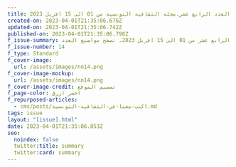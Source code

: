 ```yaml
---
title: العدد الرابع عشر.مجلة الثقافية التونسية من 01 الى 15 افريل 2023
created-on: 2023-04-01T21:35:06.676Z
updated-on: 2023-04-01T21:35:06.742Z
published-on: 2023-04-01T21:35:06.798Z
f_issue-summary: الثقافية التونسية. العدد الرابع عشر من 01 الى 15 افريل 2023. تصفح مواضيع العدد
f_issue-number: 14
f_type: Standard
f_cover-image:
  url: /assets/images/nn14.png
f_cover-image-mockup:
  url: /assets/images/nn14.png
f_cover-image-credit: تصميم الموقع
f_page-color: اخضر ازرق
f_repurposed-articles:
  - cms/posts/اكتب-معنا-في-الثقافيه-التونسية.md
tags: issue
layout: "[issue].html"
date: 2023-04-01T21:35:06.853Z
seo:
  noindex: false
  twitter:title: summary
  twitter:card: summary
---
```

